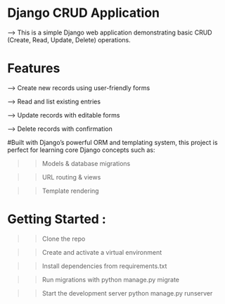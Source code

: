 # Django CRUD Application

--> This is a simple Django web application demonstrating basic CRUD (Create, Read, Update, Delete) operations.

# Features

--> Create new records using user-friendly forms

--> Read and list existing entries

--> Update records with editable forms

--> Delete records with confirmation

#Built with Django’s powerful ORM and templating system, this project is perfect for learning core Django concepts such as:

>> Models & database migrations

>> URL routing & views 

>> Template rendering

# Getting Started :

>> Clone the repo

>> Create and activate a virtual environment

>> Install dependencies from requirements.txt

>> Run migrations with python manage.py migrate

>> Start the development server python manage.py runserver



